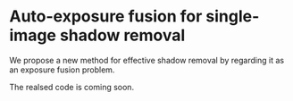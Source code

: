 # Auto-exposure fusion for single-image shadow removal
We propose a new method for effective shadow removal by regarding it as an exposure fusion problem.


The realsed code is coming soon.
